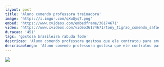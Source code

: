 ```yaml
---
layout: post
title: 'Aluno comendo professora treinadora'
image: 'https://i.imgur.com/qXwQyqT.png'
embed: 'https://www.xvideos.com/embedframe/36174671'
video: 'https://www.xvideos.com/video36174671/tony_tigrao_comendo_safada_brasileira'
duracao: '451'
tags: 'gostosa brasileira rabuda fode'
descricao: 'Aluno comendo professora gostosa que ele contratou para emagrecer, essa rabuda brasileira da a buceta gostosa para ele comer a vontade.'
descricaolonga: 'Aluno comendo professora gostosa que ele contratou para emagrecer, essa rabuda brasileira da a buceta gostosa para ele comer a vontade. Ela se assanha para o aluno e da gostoso até ganhar uma gozada no rosto.'
---
```

<a href="{{ page.url | prepend: site.baseurl | prepend: site.url }}"><img src="{{ page.image }}" /></a>

